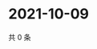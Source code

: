 # 2021-10-09

共 0 条

<!-- BEGIN WEIBO -->
<!-- 最后更新时间 Sat Oct 09 2021 18:15:03 GMT+0800 (China Standard Time) -->

<!-- END WEIBO -->
